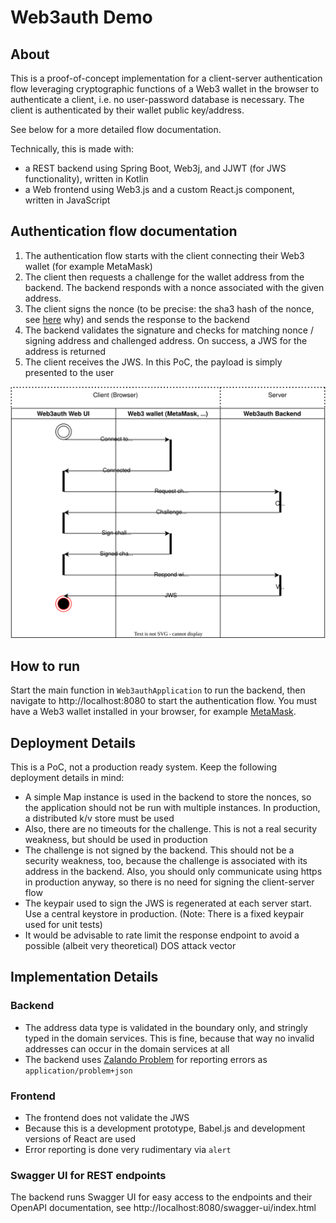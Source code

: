 # Web3auth Demo

## About
This is a proof-of-concept implementation for a client-server authentication flow leveraging cryptographic functions of a Web3 wallet in the browser to authenticate a client, i.e.
no user-password database is necessary. The client is authenticated by their wallet public key/address.

See below for a more detailed flow documentation.

Technically, this is made with:
* a REST backend using Spring Boot, Web3j, and JJWT (for JWS functionality), written in Kotlin
* a Web frontend using Web3.js and a custom React.js component, written in JavaScript

## Authentication flow documentation

1. The authentication flow starts with the client connecting their Web3 wallet (for example MetaMask)
2. The client then requests a challenge for the wallet address from the backend. The backend responds with a nonce associated with the given address.
3. The client signs the nonce (to be precise: the sha3 hash of the nonce, see [here](https://github.com/MetaMask/providers/issues/199) why) and sends the response to the backend
4. The backend validates the signature and checks for matching nonce / signing address and challenged address. On success, a JWS for the address is returned
5. The client receives the JWS. In this PoC, the payload is simply presented to the user

![Authentication flow diagram](docs/web3auth-flow.drawio.svg)

## How to run
Start the main function in `Web3authApplication` to run the backend, then navigate to http://localhost:8080 to start the authentication flow. You must have a Web3 wallet installed in your browser, for example [MetaMask](https://metamask.io/).

## Deployment Details

This is a PoC, not a production ready system. Keep the following deployment details in mind:

* A simple Map instance is used in the backend to store the nonces, so the application should not be run with multiple instances. In production, a distributed k/v store must be used
* Also, there are no timeouts for the challenge. This is not a real security weakness, but should be used in production
* The challenge is not signed by the backend. This should not be a security weakness, too, because the challenge is associated with its address in the backend. Also, you should only communicate using https in production anyway, so there is no need for signing the client-server flow
* The keypair used to sign the JWS is regenerated at each server start. Use a central keystore in production. (Note: There is a fixed keypair used for unit tests)
* It would be advisable to rate limit the response endpoint to avoid a possible (albeit very theoretical) DOS attack vector

## Implementation Details

### Backend
* The address data type is validated in the boundary only, and stringly typed in the domain services. This is fine, because that way no invalid addresses can occur in the domain services at all
* The backend uses [Zalando Problem](https://github.com/zalando/problem) for reporting errors as `application/problem+json`

### Frontend
* The frontend does not validate the JWS
* Because this is a development prototype, Babel.js and development versions of React are used
* Error reporting is done very rudimentary via `alert`

### Swagger UI for REST endpoints
The backend runs Swagger UI for easy access to the endpoints and their OpenAPI documentation, see http://localhost:8080/swagger-ui/index.html
